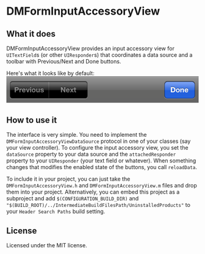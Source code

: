 DMFormInputAccessoryView
========================

What it does
------------

DMFormInputAccessoryView provides an input accessory view for `UITextField`s (or other `UIResponder`s) that coordinates a data source and a toolbar with Previous/Next and Done buttons.

Here's what it looks like by default:  
![Screenshot of toolbar with Previous/Next and Done buttons](README/toolbarScreenshot.png)

How to use it
-------------

The interface is very simple. You need to implement the `DMFormInputAccessoryViewDataSource` protocol in one of your classes (say your view controller). To configure the input accessory view, you set the `dataSource` property to your data source and the `attachedResponder` property to your `UIResponder` (your text field or whatever). When something changes that modifies the enabled state of the buttons, you call `reloadData`.

To include it in your project, you can just take the `DMFormInputAccessoryView.h` and `DMFormInputAccessoryView.m` files and drop them into your project. Alternatively, you can embed this project as a subproject and add `$(CONFIGURATION_BUILD_DIR)` and `"$(BUILD_ROOT)/../IntermediateBuildFilesPath/UninstalledProducts"` to your `Header Search Paths` build setting.

License
-------

Licensed under the MIT license.